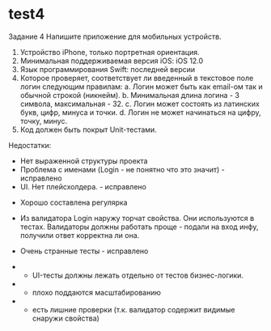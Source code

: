 # test4

Задание 4
Напишите приложение для мобильных устройств.
1. Устройство iPhone, только портретная ориентация.
2. Минимальная поддерживаемая версия iOS: iOS 12.0  
3. Язык программирования Swift: последней версии
4. Которое проверяет, соответствует ли введенный в текстовое поле логин следующим правилам:
a. Логин может быть как email-ом так и обычной строкой (никнейм).
b. Минимальная длина логина - 3 символа, максимальная - 32.
c. Логин может состоять из латинских букв, цифр, минуса и точки.
d. Логин не может начинаться на цифру, точку, минус.
5. Код должен быть покрыт Unit-тестами.

Недостатки:

- Нет выраженной структуры проекта
- Проблема с именами (Login - не понятно что это значит) - исправлено
- UI. Нет плейсхолдера. - исправлено
+ Хорошо составлена регулярка
- Из валидатора Login наружу торчат свойства. Они используются в тестах. Валидаторы должны работать проще - подали на вход инфу, получили ответ корректна ли она. 
* Очень странные тесты - исправлено
- - UI-тесты должны лежать отдельно от тестов бизнес-логики.
- - плохо поддаются масштабированию
- - есть лишние проверки (т.к. валидатор содержит видимые снаружи свойства)

